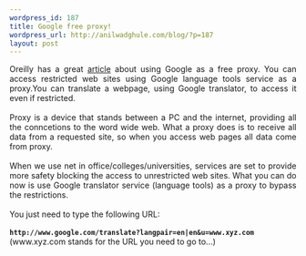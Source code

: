 ```yaml
--- 
wordpress_id: 187
title: Google free proxy!
wordpress_url: http://anilwadghule.com/blog/?p=187
layout: post
---
```

<div style="text-align: justify;">Oreilly has a great <a href="http://www.oreillynet.com/pub/h/4807">article</a> about using Google as a free proxy. You can access restricted web sites using Google language tools service as a proxy.You can translate a webpage, using Google translator, to access it even if restricted.<br /><br />Proxy is a device that stands between a PC and the internet, providing all the conncetions to the word wide web. What a proxy does is to receive all data from a requested site, so when you access web pages all data come from proxy.<br /><br />When we use net in office/colleges/universities, services are set to provide more safety blocking the access to unrestricted web sites. What you can do now is use Google translator service (language tools) as a proxy to bypass the restrictions.<br /><span class="secondary3"><br />You just need to type the following URL:<br /><br /></span><span class="secondary3"><b> <code>http://www.google.com/translate?langpair=en|en&amp;u=www.xyz.com</code></b></span><br /><span class="secondary3"><b><code></code></b></span><span class="secondary3"> (www.xyz.com stands for the URL you need to go to...)</span></div>
